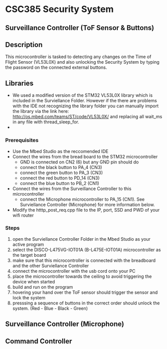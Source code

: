 # CSC385 Security System

## Surveillance Controller (ToF Sensor & Buttons)

## Description
This microcontroller is tasked to detecting any changes on the Time of Flight Sensor (VL53L0X) and also unlocking the Security System by typing the password on the connected external buttons.

## Libraries
- We used a modified version of the STM32 VL53L0X library which is included in the Surviellance Folder. However if the there are problems with the IDE not recognizing the library folder you can manually import the library via the link here: http://os.mbed.com/teams/ST/code/VL53L0X/ and replacing all wait_ms in any file with thread_sleep_for. 
- 

### Prerequisites
- Use the Mbed Studio as the reccomended IDE
- Connect the wires from the bread board to the STM32 microcontroller
    - GND is connected on CN2 (6) but any GND pin should do
    - connect the black button to PA_4 (CN3)
    - connect the green button to PA_3 (CN3)
    - connect the red button to PD_14 (CN3)
    - connect the blue button to PB_2 (CN1)
- Connect the wires from the Surveillance Controller to this microcontroller
    - connect the Microphone microcontroller to PA_15 (CN1). See Surviellance Controller (Microphone) for more information below.
- Modify the htttp_post_req.cpp file to the IP, port, SSD and PWD of your wifi router

### Steps
1. open the Surviellance Controller Folder in the Mbed Studio as your active program
2. select the DISCO-L475VG-IOT01A (B-L475E-IOT01A) microcontroller as the target board
3. make sure that this microcontroller is connected with the breadboard and the other Surviellance Controller
4. connect the microcontroller with the usb cord onto your PC
5. place the microcontroller towards the ceiling to avoid triggering the device when started
6. build and run on the program
7. hovering your hand over the ToF sensor should trigger the sensor and lock the system
8. presssing a sequence of buttons in the correct order should unlock the system. (Red - Blue - Black - Green)

## Surveillance Controller (Microphone)


## Command Controller 